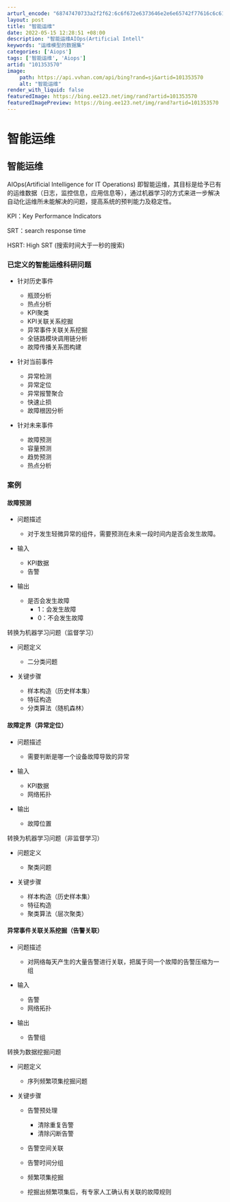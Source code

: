 ```yaml
---
arturl_encode: "68747470733a2f2f62:6c6f672e6373646e2e6e65742f77616c6c6163655f7777772f:61727469636c652f64657461696c732f313031333533353730"
layout: post
title: "智能运维"
date: 2022-05-15 12:28:51 +08:00
description: "智能运维AIOps(Artificial Intell"
keywords: "运维模型的数据集"
categories: ['Aiops']
tags: ['智能运维', 'Aiops']
artid: "101353570"
image:
    path: https://api.vvhan.com/api/bing?rand=sj&artid=101353570
    alt: "智能运维"
render_with_liquid: false
featuredImage: https://bing.ee123.net/img/rand?artid=101353570
featuredImagePreview: https://bing.ee123.net/img/rand?artid=101353570
---
```


# 智能运维

## 智能运维

AIOps(Artificial Intelligence for IT Operations) 即智能运维，其目标是给予已有的运维数据（日志，监控信息，应用信息等），通过机器学习的方式来进一步解决自动化运维所未能解决的问题，提高系统的预判能力及稳定性。

KPI：Key Performance Indicators
  
SRT：search response time
  
HSRT: High SRT (搜索时间大于一秒的搜索)

### 已定义的智能运维科研问题

* 针对历史事件

  + 瓶颈分析
  + 热点分析
  + KPI聚类
  + KPI关联关系挖掘
  + 异常事件关联关系挖掘
  + 全链路模块调用链分析
  + 故障传播关系图构建
* 针对当前事件

  + 异常检测
  + 异常定位
  + 异常报警聚合
  + 快速止损
  + 故障根因分析
* 针对未来事件

  + 故障预测
  + 容量预测
  + 趋势预测
  + 热点分析

### 案例

#### 故障预测

* 问题描述

  + 对于发生轻微异常的组件，需要预测在未来一段时间内是否会发生故障。
* 输入

  + KPI数据
  + 告警
* 输出

  + 是否会发生故障
    - 1：会发生故障
    - 0：不会发生故障

转换为机器学习问题（监督学习）

* 问题定义

  + 二分类问题
* 关键步骤

  + 样本构造（历史样本集）
  + 特征构造
  + 分类算法（随机森林）

#### 故障定界（异常定位）

* 问题描述

  + 需要判断是哪一个设备故障导致的异常
* 输入

  + KPI数据
  + 网络拓扑
* 输出

  + 故障位置

转换为机器学习问题（非监督学习）

* 问题定义

  + 聚类问题
* 关键步骤

  + 样本构造（历史样本集）
  + 特征构造
  + 聚类算法（层次聚类）

#### 异常事件关联关系挖掘（告警关联）

* 问题描述

  + 对网络每天产生的大量告警进行关联，把属于同一个故障的告警压缩为一组
* 输入

  + 告警
  + 网络拓扑
* 输出

  + 告警组

转换为数据挖掘问题

* 问题定义

  + 序列频繁项集挖掘问题
* 关键步骤

  + 告警预处理

    - 清除重复告警
    - 清除闪断告警
  + 告警空间关联
  + 告警时间分组
  + 频繁项集挖掘
  + 挖掘出频繁项集后，有专家人工确认有关联的故障规则